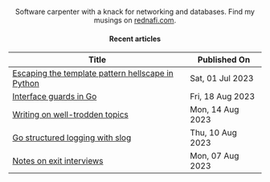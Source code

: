 <div align="center">

Software carpenter with a knack for networking and databases. Find my musings on
<a href="https://rednafi.com/" rel="me">rednafi.com</a>.
<div>

#### Recent articles

| Title | Published On |
| ----- | ------------ |
| [Escaping the template pattern hellscape in Python](https://rednafi.com/python/escape_template_pattern/) | Sat, 01 Jul 2023 |
| [Interface guards in Go](https://rednafi.com/go/interface_guards/) | Fri, 18 Aug 2023 |
| [Writing on well-trodden topics](https://rednafi.com/zephyr/writing_on_well_trodden_topics/) | Mon, 14 Aug 2023 |
| [Go structured logging with slog](https://rednafi.com/go/structured_logging_with_slog/) | Thu, 10 Aug 2023 |
| [Notes on exit interviews](https://rednafi.com/zephyr/notes_on_exit_interviews/) | Mon, 07 Aug 2023 |

